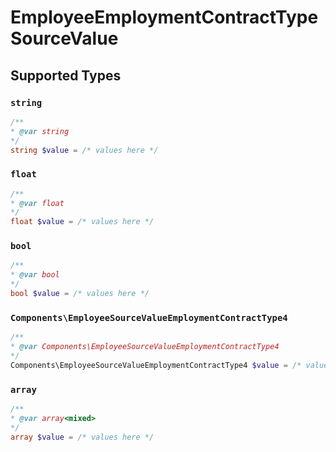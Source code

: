 # EmployeeEmploymentContractTypeSourceValue


## Supported Types

### `string`

```php
/**
* @var string
*/
string $value = /* values here */
```

### `float`

```php
/**
* @var float
*/
float $value = /* values here */
```

### `bool`

```php
/**
* @var bool
*/
bool $value = /* values here */
```

### `Components\EmployeeSourceValueEmploymentContractType4`

```php
/**
* @var Components\EmployeeSourceValueEmploymentContractType4
*/
Components\EmployeeSourceValueEmploymentContractType4 $value = /* values here */
```

### `array`

```php
/**
* @var array<mixed>
*/
array $value = /* values here */
```

